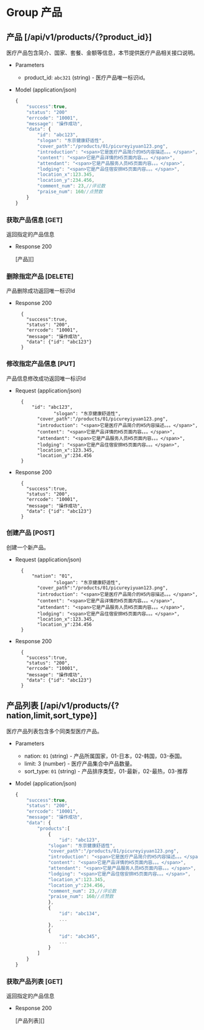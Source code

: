 # Group 产品

## 产品 [/api/v1/products/{?product_id}]
医疗产品包含简介、国家、套餐、金额等信息，本节提供医疗产品相关接口说明。

+ Parameters
    + product_id: `abc321` (string) - 医疗产品唯一标识id。

+ Model (application/json)

    ```js
    {
        "success":true,
        "status": "200"
        "errcode": "10001",
        "message": "操作成功",
        "data": {
            "id": "abc123",
            "slogan": "东京健康舒适性",
            "cover_path":"/products/01/picureyiyuan123.png",
            "introduction": "<span>它是医疗产品简介的H5内容描述。。。</span>",
            "content": "<span>它是产品详情的H5页面内容。。。</span>",
            "attendant": "<span>它是产品服务人员H5页面内容。。。</span>",
            "lodging": "<span>它是产品住宿安排H5页面内容。。。</span>",
            "location_x":123.345,
            "location_y":234.456,
            "comment_num": 23,//评论数
            "praise_num": 160//点赞数
        }
    }
    ```

### 获取产品信息 [GET]
返回指定的产品信息

+ Response 200

  [产品][]

### 删除指定产品 [DELETE]
产品删除成功返回唯一标识Id

+ Response 200

	    {
          "success":true,
          "status": "200",
          "errcode": "10001",
          "message": "操作成功",
          "data": {"id": "abc123"}
	    }

### 修改指定产品信息 [PUT]
产品信息修改成功返回唯一标识Id

+ Request (application/json)

	    {
	      	"id": "abc123",
					"slogan": "东京健康舒适性",
		      "cover_path":"/products/01/picureyiyuan123.png",
		      "introduction": "<span>它是医疗产品简介的H5内容描述。。。</span>",
		      "content": "<span>它是产品详情的H5页面内容。。。</span>",
		      "attendant": "<span>它是产品服务人员H5页面内容。。。</span>",
		      "lodging": "<span>它是产品住宿安排H5页面内容。。。</span>",
		      "location_x":123.345,
		      "location_y":234.456
	    }

+ Response 200

	    {
          "success":true,
          "status": "200",
          "errcode": "10001",
          "message": "操作成功",
          "data": {"id": "abc123"}
	    }

### 创建产品 [POST]
创建一个新产品。

+ Request (application/json)

	    {
	      	"nation": "01",
					"slogan": "东京健康舒适性",
		      "cover_path":"/products/01/picureyiyuan123.png",
		      "introduction": "<span>它是医疗产品简介的H5内容描述。。。</span>",
		      "content": "<span>它是产品详情的H5页面内容。。。</span>",
		      "attendant": "<span>它是产品服务人员H5页面内容。。。</span>",
		      "lodging": "<span>它是产品住宿安排H5页面内容。。。</span>",
		      "location_x":123.345,
		      "location_y":234.456
	    }

+ Response 200

	    {
          "success":true,
          "status": "200",
          "errcode": "10001",
          "message": "操作成功",
          "data": {"id": "abc123"}
	    }

## 产品列表 [/api/v1/products/{?nation,limit,sort_type}]
医疗产品列表包含多个同类型医疗产品。

+ Parameters
	+ nation: `01` (string) - 产品所属国家，01-日本，02-韩国，03-泰国。
  + limit: 3 (number) - 医疗产品集合中产品数量。
  + sort_type: `01` (string) - 产品排序类型，01-最新，02-最热，03-推荐

+ Model (application/json)

    ```js
    {
        "success":true,
        "status": "200",
        "errcode": "10001",
        "message": "操作成功",
        "data": {
        	"products":[
        		{
        			"id": "abc123",
	            "slogan": "东京健康舒适性",
	            "cover_path":"/products/01/picureyiyuan123.png",
	            "introduction": "<span>它是医疗产品简介的H5内容描述。。。</span>",
	            "content": "<span>它是产品详情的H5页面内容。。。</span>",
	            "attendant": "<span>它是产品服务人员H5页面内容。。。</span>",
	            "lodging": "<span>它是产品住宿安排H5页面内容。。。</span>",
	            "location_x":123.345,
	            "location_y":234.456,
	            "comment_num": 23,//评论数
	            "praise_num": 160//点赞数
        		},
        		{
        			"id": "abc134",
        			...
        		},
        		{
        			"id": "abc345",
        			...
        		}
        	]
        }
    }
    ```

### 获取产品列表 [GET]
返回指定的产品信息

+ Response 200

  [产品列表][]
